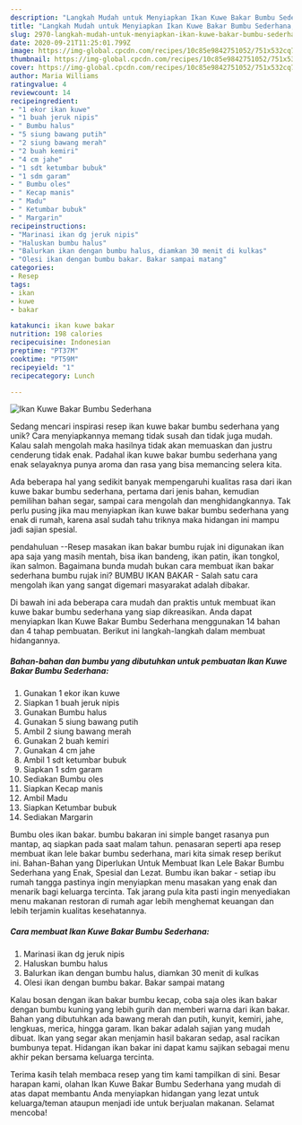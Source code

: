 ```yaml
---
description: "Langkah Mudah untuk Menyiapkan Ikan Kuwe Bakar Bumbu Sederhana, Lezat Sekali"
title: "Langkah Mudah untuk Menyiapkan Ikan Kuwe Bakar Bumbu Sederhana, Lezat Sekali"
slug: 2970-langkah-mudah-untuk-menyiapkan-ikan-kuwe-bakar-bumbu-sederhana-lezat-sekali
date: 2020-09-21T11:25:01.799Z
image: https://img-global.cpcdn.com/recipes/10c85e9842751052/751x532cq70/ikan-kuwe-bakar-bumbu-sederhana-foto-resep-utama.jpg
thumbnail: https://img-global.cpcdn.com/recipes/10c85e9842751052/751x532cq70/ikan-kuwe-bakar-bumbu-sederhana-foto-resep-utama.jpg
cover: https://img-global.cpcdn.com/recipes/10c85e9842751052/751x532cq70/ikan-kuwe-bakar-bumbu-sederhana-foto-resep-utama.jpg
author: Maria Williams
ratingvalue: 4
reviewcount: 14
recipeingredient:
- "1 ekor ikan kuwe"
- "1 buah jeruk nipis"
- " Bumbu halus"
- "5 siung bawang putih"
- "2 siung bawang merah"
- "2 buah kemiri"
- "4 cm jahe"
- "1 sdt ketumbar bubuk"
- "1 sdm garam"
- " Bumbu oles"
- " Kecap manis"
- " Madu"
- " Ketumbar bubuk"
- " Margarin"
recipeinstructions:
- "Marinasi ikan dg jeruk nipis"
- "Haluskan bumbu halus"
- "Balurkan ikan dengan bumbu halus, diamkan 30 menit di kulkas"
- "Olesi ikan dengan bumbu bakar. Bakar sampai matang"
categories:
- Resep
tags:
- ikan
- kuwe
- bakar

katakunci: ikan kuwe bakar 
nutrition: 198 calories
recipecuisine: Indonesian
preptime: "PT37M"
cooktime: "PT59M"
recipeyield: "1"
recipecategory: Lunch

---
```



![Ikan Kuwe Bakar Bumbu Sederhana](https://img-global.cpcdn.com/recipes/10c85e9842751052/751x532cq70/ikan-kuwe-bakar-bumbu-sederhana-foto-resep-utama.jpg)

Sedang mencari inspirasi resep ikan kuwe bakar bumbu sederhana yang unik? Cara menyiapkannya memang tidak susah dan tidak juga mudah. Kalau salah mengolah maka hasilnya tidak akan memuaskan dan justru cenderung tidak enak. Padahal ikan kuwe bakar bumbu sederhana yang enak selayaknya punya aroma dan rasa yang bisa memancing selera kita.

Ada beberapa hal yang sedikit banyak mempengaruhi kualitas rasa dari ikan kuwe bakar bumbu sederhana, pertama dari jenis bahan, kemudian pemilihan bahan segar, sampai cara mengolah dan menghidangkannya. Tak perlu pusing jika mau menyiapkan ikan kuwe bakar bumbu sederhana yang enak di rumah, karena asal sudah tahu triknya maka hidangan ini mampu jadi sajian spesial.

pendahuluan --Resep masakan ikan bakar bumbu rujak ini digunakan ikan apa saja yang masih mentah, bisa ikan bandeng, ikan patin, ikan tongkol, ikan salmon. Bagaimana bunda mudah bukan cara membuat ikan bakar sederhana bumbu rujak ini? BUMBU IKAN BAKAR - Salah satu cara mengolah ikan yang sangat digemari masyarakat adalah dibakar.


Di bawah ini ada beberapa cara mudah dan praktis untuk membuat ikan kuwe bakar bumbu sederhana yang siap dikreasikan. Anda dapat menyiapkan Ikan Kuwe Bakar Bumbu Sederhana menggunakan 14 bahan dan 4 tahap pembuatan. Berikut ini langkah-langkah dalam membuat hidangannya.

<!--inarticleads1-->

##### Bahan-bahan dan bumbu yang dibutuhkan untuk pembuatan Ikan Kuwe Bakar Bumbu Sederhana:

1. Gunakan 1 ekor ikan kuwe
1. Siapkan 1 buah jeruk nipis
1. Gunakan  Bumbu halus
1. Gunakan 5 siung bawang putih
1. Ambil 2 siung bawang merah
1. Gunakan 2 buah kemiri
1. Gunakan 4 cm jahe
1. Ambil 1 sdt ketumbar bubuk
1. Siapkan 1 sdm garam
1. Sediakan  Bumbu oles
1. Siapkan  Kecap manis
1. Ambil  Madu
1. Siapkan  Ketumbar bubuk
1. Sediakan  Margarin


Bumbu oles ikan bakar. bumbu bakaran ini simple banget rasanya pun mantap, aq siapkan pada saat malam tahun. penasaran seperti apa resep membuat ikan lele bakar bumbu sederhana, mari kita simak resep berikut ini. Bahan-Bahan yang Diperlukan Untuk Membuat Ikan Lele Bakar Bumbu Sederhana yang Enak, Spesial dan Lezat. Bumbu ikan bakar - setiap ibu rumah tangga pastinya ingin menyiapkan menu masakan yang enak dan menarik bagi keluarga tercinta. Tak jarang pula kita pasti ingin menyediakan menu makanan restoran di rumah agar lebih menghemat keuangan dan lebih terjamin kualitas kesehatannya. 

<!--inarticleads2-->

##### Cara membuat Ikan Kuwe Bakar Bumbu Sederhana:

1. Marinasi ikan dg jeruk nipis
1. Haluskan bumbu halus
1. Balurkan ikan dengan bumbu halus, diamkan 30 menit di kulkas
1. Olesi ikan dengan bumbu bakar. Bakar sampai matang


Kalau bosan dengan ikan bakar bumbu kecap, coba saja oles ikan bakar dengan bumbu kuning yang lebih gurih dan memberi warna dari ikan bakar. Bahan yang dibutuhkan ada bawang merah dan putih, kunyit, kemiri, jahe, lengkuas, merica, hingga garam. Ikan bakar adalah sajian yang mudah dibuat. Ikan yang segar akan menjamin hasil bakaran sedap, asal racikan bumbunya tepat. Hidangan ikan bakar ini dapat kamu sajikan sebagai menu akhir pekan bersama keluarga tercinta. 

Terima kasih telah membaca resep yang tim kami tampilkan di sini. Besar harapan kami, olahan Ikan Kuwe Bakar Bumbu Sederhana yang mudah di atas dapat membantu Anda menyiapkan hidangan yang lezat untuk keluarga/teman ataupun menjadi ide untuk berjualan makanan. Selamat mencoba!
